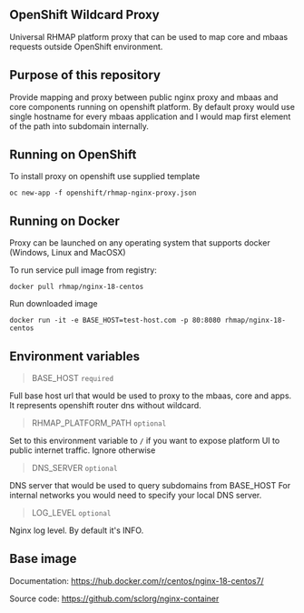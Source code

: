 ## OpenShift Wildcard Proxy

Universal RHMAP platform proxy that can be used to map core and 
mbaas requests outside OpenShift environment.

## Purpose of this repository

Provide mapping and proxy between public nginx proxy and
mbaas and core components running on openshift platform.
By default proxy would use single hostname for every mbaas application 
and I would map first element of the path into subdomain internally.

## Running on OpenShift

To install proxy on openshift use supplied template

    oc new-app -f openshift/rhmap-nginx-proxy.json

## Running on Docker

Proxy can be launched on any operating system that supports docker (Windows, Linux and MacOSX)

To run service pull image from registry:

    docker pull rhmap/nginx-18-centos

Run downloaded image 

    docker run -it -e BASE_HOST=test-host.com -p 80:8080 rhmap/nginx-18-centos

## Environment variables


>  BASE_HOST `required`

Full base host url that would be used to proxy to the mbaas, core and apps.
It represents openshift router dns without wildcard.

> RHMAP_PLATFORM_PATH `optional`

Set to this environment variable to  `/` if you want to expose platform UI 
to public internet traffic. Ignore otherwise

> DNS_SERVER `optional`

DNS server that would be used to query subdomains from BASE_HOST 
For internal networks you would need to specify your local DNS server.

> LOG_LEVEL `optional` 

Nginx log level. By default it's INFO.

## Base image

Documentation:
https://hub.docker.com/r/centos/nginx-18-centos7/

Source code:
https://github.com/sclorg/nginx-container